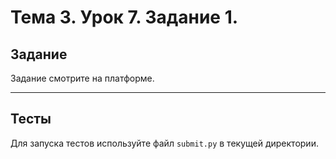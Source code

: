 # Тема 3. Урок 7. Задание 1. #

## Задание

Задание смотрите на платформе.

---

## Тесты

Для запуска тестов используйте файл `submit.py` в текущей директории.

